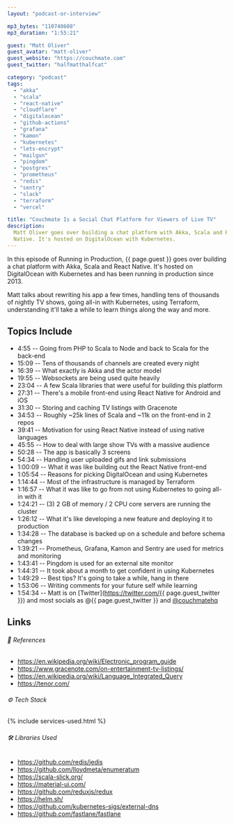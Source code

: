 ```yaml
---
layout: "podcast-or-interview"

mp3_bytes: "110740608"
mp3_duration: "1:55:21"

guest: "Matt Oliver"
guest_avatar: "matt-oliver"
guest_website: "https://couchmate.com"
guest_twitter: "halfmatthalfcat"

category: "podcast"
tags:
  - "akka"
  - "scala"
  - "react-native"
  - "cloudflare"
  - "digitalocean"
  - "github-actions"
  - "grafana"
  - "kamon"
  - "kubernetes"
  - "lets-encrypt"
  - "mailgun"
  - "pingdom"
  - "postgres"
  - "prometheus"
  - "redis"
  - "sentry"
  - "slack"
  - "terraform"
  - "vercel"

title: "Couchmate Is a Social Chat Platform for Viewers of Live TV"
description:
  Matt Oliver goes over building a chat platform with Akka, Scala and React
  Native. It's hosted on DigitalOcean with Kubernetes.
---
```


In this episode of Running in Production, {{ page.guest }} goes over building
a chat platform with Akka, Scala and React Native. It's hosted on DigitalOcean
with Kubernetes and has been running in production since 2013.

Matt talks about rewriting his app a few times, handling tens of thousands of
nightly TV shows, going all-in with Kubernetes, using Terraform, understanding
it'll take a while to learn things along the way and more.

## Topics Include

- 4:55 -- Going from PHP to Scala to Node and back to Scala for the back-end
- 15:09 -- Tens of thousands of channels are created every night
- 16:39 -- What exactly is Akka and the actor model
- 19:55 -- Websockets are being used quite heavily
- 23:04 -- A few Scala libraries that were useful for building this platform
- 27:31 -- There's a mobile front-end using React Native for Android and iOS
- 31:30 -- Storing and caching TV listings with Gracenote
- 34:53 -- Roughly ~25k lines of Scala and ~11k on the front-end in 2 repos
- 39:41 -- Motivation for using React Native instead of using native languages
- 45:55 -- How to deal with large show TVs with a massive audience
- 50:28 -- The app is basically 3 screens
- 54:34 -- Handling user uploaded gifs and link submissions
- 1:00:09 -- What it was like building out the React Native front-end
- 1:05:54 -- Reasons for picking DigitalOcean and using Kubernetes
- 1:14:44 -- Most of the infrastructure is managed by Terraform
- 1:16:57 -- What it was like to go from not using Kubernetes to going all-in with it
- 1:24:21 -- (3) 2 GB of memory / 2 CPU core servers are running the cluster
- 1:26:12 -- What it's like developing a new feature and deploying it to production
- 1:34:28 -- The database is backed up on a schedule and before schema changes
- 1:39:21 -- Prometheus, Grafana, Kamon and Sentry are used for metrics and monitoring
- 1:43:41 -- Pingdom is used for an external site monitor
- 1:44:31 -- It took about a month to get confident in using Kubernetes
- 1:49:29 -- Best tips? It's going to take a while, hang in there
- 1:53:06 -- Writing comments for your future self while learning
- 1:54:34 -- Matt is on [Twitter](https://twitter.com/{{ page.guest_twitter }}) and most socials as @{{ page.guest_twitter }} and [@couchmatehq](https://twitter.com/couchmatehq)

## Links

###### 📄 References

- <https://en.wikipedia.org/wiki/Electronic_program_guide>
- <https://www.gracenote.com/on-entertainment-tv-listings/>
- <https://en.wikipedia.org/wiki/Language_Integrated_Query>
- <https://tenor.com/>

###### ⚙️ Tech Stack

{% include services-used.html %}

###### 🛠 Libraries Used

- <https://github.com/redis/jedis>
- <https://github.com/lloydmeta/enumeratum>
- <https://scala-slick.org/>
- <https://material-ui.com/>
- <https://github.com/reduxjs/redux>
- <https://helm.sh/>
- <https://github.com/kubernetes-sigs/external-dns>
- <https://github.com/fastlane/fastlane>
